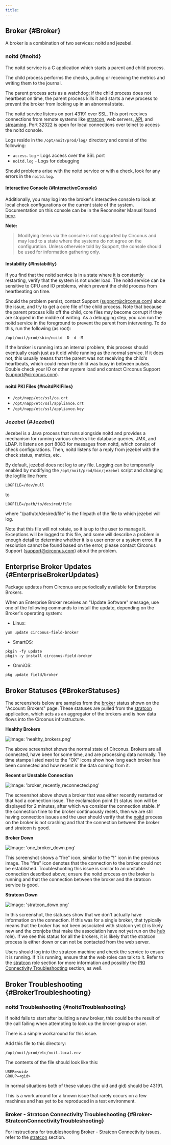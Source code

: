 ```yaml
---
title:
---
```


## Broker {#Broker}
A broker is a combination of two services: noitd and jezebel.


### noitd {#noitd}
The noitd service is a C application which starts a parent and child process.

The child process performs the checks, pulling or receiving the metrics and writing them to the journal.

The parent process acts as a watchdog; if the child process does not heartbeat on time, the parent process kills it and starts a new process to prevent the broker from locking up in an abnormal state.

The noitd service listens on port 43191 over SSL. This port receives connections from remote systems like [stratcon](/Roles/stratcon.md), web servers, [API](/Roles/api.md), and [streaming](/Roles/web_stream.md).  Port 32322 is open for local connections over telnet to access the noitd console.

Logs reside in the `/opt/noit/prod/log/` directory and consist of the following:

 * `access.log` - Logs access over the SSL port
 * `noitd.log` - Logs for debugging

Should problems arise with the noitd service or with a check, look for any errors in the `noitd.log`.


#### Interactive Console {#InteractiveConsole}
Additionally, you may log into the broker's interactive console to look at local check configurations or the current state of the system. Documentation on this console can be in the Reconnoiter Manual found [here](http://labs.omniti.com/labs/reconnoiter/docs/operation.noitd.html#noitd.interactive.console).

**Note:**
>Modifying items via the console is not supported by Circonus and may lead to a state where the systems do not agree on the configuration.  Unless otherwise told by Support, the console should be used for information gathering only.


#### Instability {#Instability}
If you find that the noitd service is in a state where it is constantly restarting, verify that the system is not under load. The noitd service can be sensitive to CPU and IO problems, which prevent the child process from heartbeating on time.

Should the problem persist, contact Support (support@circonus.com) about the issue, and try to get a core file of the child process.  Note that because the parent process kills off the child, core files may become corrupt if they are stopped in the middle of writing.  As a debugging step, you can run the noitd service in the foreground to prevent the parent from intervening.  To do this, run the following (as root):
```
/opt/noit/prod/sbin/noitd -D -d -M
```

If the broker is running into an internal problem, this process should eventually crash just as it did while running as the normal service.  If it does not, this usually means that the parent was not receiving the child's heartbeats, which could mean the child was busy in between pulses.  Double check your IO or other system load and contact Circonus Support (support@circonus.com).


#### noitd PKI Files {#noitdPKIFiles}
 * `/opt/napp/etc/ssl/ca.crt`
 * `/opt/napp/etc/ssl/appliance.crt`
 * `/opt/napp/etc/ssl/appliance.key`


### Jezebel {#Jezebel}
Jezebel is a Java process that runs alongside noitd and provides a mechanism for running various checks like database queries, JMX, and LDAP.  It listens on port 8083 for messages from noitd, which consist of check configurations. Then, noitd listens for a reply from jezebel with the check status, metrics, etc.

By default, jezebel does not log to any file.  Logging can be temporarily enabled by modifying the `/opt/noit/prod/bin/jezebel` script and changing the logfile line from:
```
LOGFILE=/dev/null
```
to
```
LOGFILE=/path/to/desired/file
```
where "/path/to/desired/file" is the filepath of the file to which jezebel will log.

Note that this file will not rotate, so it is up to the user to manage it.  Exceptions will be logged to this file, and some will describe a problem in enough detail to determine whether it is a user error or a system error.  If a resolution cannot be found based on the error, please contact Circonus Support (support@circonus.com) about the problem.


## Enterprise Broker Updates {#EnterpriseBrokerUpdates}
Package updates from Circonus are periodically available for Enterprise Brokers.

When an Enterprise Broker receives an "Update Software" message, use one of the following commands to install the update, depending on the Broker's operating system:
 * Linux: 
```
yum update circonus-field-broker
```
 * SmartOS:
```
pkgin -fy update
pkgin -y install circonus-field-broker
```
 * OmniOS:
```
pkg update field/broker
```


## Broker Statuses {#BrokerStatuses}
The screenshots below are samples from the [broker](/Roles/broker.md) status shown on the "Account: Brokers" page.  These statuses are pulled from the [stratcon](/Roles/stratcon.md) application, which acts as an aggregator of the brokers and is how data flows into the Circonus infrastructure.

**Healthy Brokers**

![Image: 'healthy_brokers.png'](/images/circonus/healthy_brokers.png)

The above screenshot shows the normal state of Circonus.  Brokers are all connected, have been for some time, and are processing data normally.  The time stamps listed next to the "OK" icons show how long each broker has been connected and how recent is the data coming from it.

**Recent or Unstable Connection**

![Image: 'broker_recently_reconnected.png'](/images/circonus/broker_recently_reconnected.png)

The screenshot above shows a broker that was either recently restarted or that had a connection issue.  The exclamation point (!) status icon will be displayed for 2 minutes, after which we consider the connection stable.  If the connection time to the broker continuously resets, then we are still having connection issues and the user should verify that the [noitd](/Roles/broker.md#noitd) process on the broker is not crashing and that the connection between the broker and stratcon is good.

**Broker Down**

![Image: 'one_broker_down.png'](/images/circonus/one_broker_down.png)

This screenshot shows a "fire" icon, similar to the "!" icon in the previous image. The "fire" icon denotes that the connection to the broker could not be established.  Troubleshooting this issue is similar to an unstable connection described above; ensure the noitd process on the broker is running and that the connection between the broker and the stratcon service is good.

**Stratcon Down**

![Image: 'stratcon_down.png'](/images/circonus/stratcon_down.png)

In this screenshot, the statuses show that we don't actually have information on the connection. If this was for a single broker, that typically means that the broker has not been associated with stratcon yet (it is likely new and the cronjobs that make the association have not yet run on the [hub](/Roles/hub.md#wwwbinnoitstratcon_sync.pl) role).  If we see this status for all the brokers, it is likely that the stratcon process is either down or can not be contacted from the web server.

Users should log into the stratcon machine and check the service to ensure it is running.  If it is running, ensure that the web roles can talk to it. Refer to the [stratcon](/Roles/stratcon.md) role section for more information and possibly the [PKI Connectivity Troubleshooting](/Troubleshooting.md#PKIConnectivityTroubleshooting) section, as well.


## Broker Troubleshooting {#BrokerTroubleshooting}


### noitd Troubleshooting {#noitdTroubleshooting}
If noitd fails to start after building a new broker, this could be the result of the call failing when attempting to look up the broker group or user.

There is a simple workaround for this issue.

Add this file to this directory:
```
/opt/noit/prod/etc/noit.local.env
```

The contents of the file should look like this:
```
USER=<uid>
GROUP=<gid>
```

In normal situations both of these values (the uid and gid) should be 43191.

This is a work around for a known issue that rarely occurs on a few machines and has yet to be reproduced in a test environment.


### Broker - Stratcon Connectivity Troubleshooting {#Broker-StratconConnectivityTroubleshooting}
For instructions for troubleshooting Broker - Stratcon Connectivity issues, refer to the [stratcon](/Roles/stratcon.md#Broker-StratconConnectivityTroubleshooting) section.

